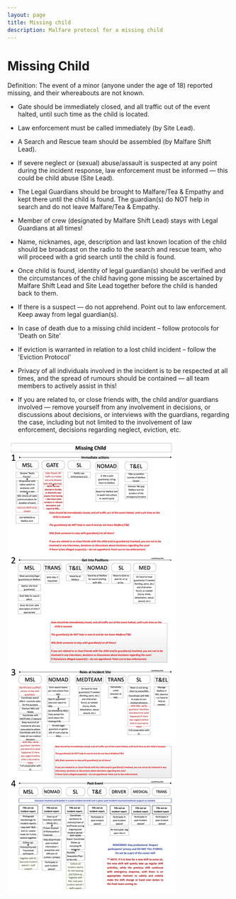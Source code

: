 ```yaml
---
layout: page
title: Missing child
description: Malfare protocol for a missing child
---
```

# Missing Child

Definition: The event of a minor (anyone under the age of 18) reported
missing, and their whereabouts are not known.

- Gate should be immediately closed, and all traffic out of the event
    halted, until such time as the child is located.

- Law enforcement must be called immediately (by Site Lead).

- A Search and Rescue team should be assembled (by Malfare Shift
    Lead).

- If severe neglect or (sexual) abuse/assault is suspected at any
    point during the incident response, law enforcement must be
    informed &mdash; this could be child abuse (Site Lead).

- The Legal Guardians should be brought to Malfare/Tea & Empathy and
    kept there until the child is found. The guardian(s) do NOT help
    in search and do not leave Malfare/Tea & Empathy.

- Member of crew (designated by Malfare Shift Lead) stays with Legal
    Guardians at all times!

- Name, nicknames, age, description and last known location of the
    child should be broadcast on the radio to the search and rescue
    team, who will proceed with a grid search until the child is
    found.

- Once child is found, identity of legal guardian(s) should be
    verified and the circumstances of the child having gone missing be
    ascertained by Malfare Shift Lead and Site Lead together before
    the child is handed back to them.

- If there is a suspect &mdash; do not apprehend. Point out to law
    enforcement. Keep away from legal guardian(s).

- In case of death due to a missing child incident &ndash; follow protocols
    for 'Death on Site'

- If eviction is warranted in relation to a lost child incident
    &ndash; follow the 'Eviction Protocol'

- Privacy of all individuals involved in the incident is to be
    respected at all times, and the spread of rumours should be
    contained &mdash; all team members to actively assist in this!

- If you are related to, or close friends with, the child and/or
    guardians involved &mdash; remove yourself from any involvement in
    decisions, or discussions about decisions, or interviews with the
    guardians, regarding the case, including but not limited to the
    involvement of law enforcement, decisions regarding neglect,
    eviction, etc.

![Lost or missing child](img/lmc.png "Lost or missing child")
­­­
